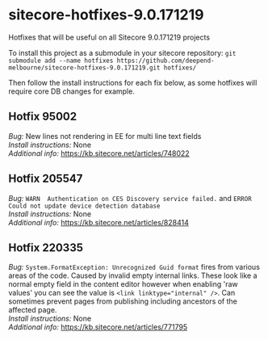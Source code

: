 # sitecore-hotfixes-9.0.171219
Hotfixes that will be useful on all Sitecore 9.0.171219 projects

To install this project as a submodule in your sitecore repository:
```git submodule add --name hotfixes https://github.com/deepend-melbourne/sitecore-hotfixes-9.0.171219.git hotfixes/```

Then follow the install instructions for each fix below, as some hotfixes will require core DB changes for example.

## Hotfix 95002
*Bug:* New lines not rendering in EE for multi line text fields  
*Install instructions:* None  
*Additional info:* https://kb.sitecore.net/articles/748022  

## Hotfix 205547

*Bug:* `WARN  Authentication on CES Discovery service failed.` and `ERROR Could not update device detection database`  
*Install instructions:* None  
*Additional info:* https://kb.sitecore.net/articles/828414  

## Hotfix 220335

*Bug:* `System.FormatException: Unrecognized Guid format` fires from various areas of the code. Caused by invalid empty internal links. These look like a normal empty field in the content editor however when enabling 'raw values' you can see the value is `<link linktype="internal" />`. Can sometimes prevent pages from publishing including ancestors of the affected page.  
*Install instructions:* None  
*Additional info:* https://kb.sitecore.net/articles/771795
